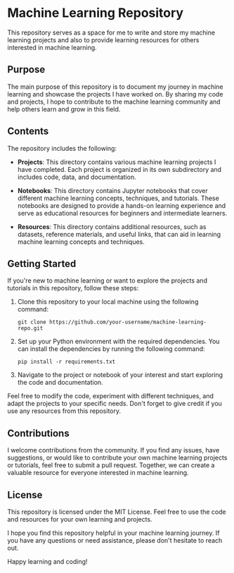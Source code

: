 # Machine Learning Repository

This repository serves as a space for me to write and store my machine learning projects and also to provide learning resources for others interested in machine learning.

## Purpose

The main purpose of this repository is to document my journey in machine learning and showcase the projects I have worked on. By sharing my code and projects, I hope to contribute to the machine learning community and help others learn and grow in this field.

## Contents

The repository includes the following:

- **Projects**: This directory contains various machine learning projects I have completed. Each project is organized in its own subdirectory and includes code, data, and documentation.

- **Notebooks**: This directory contains Jupyter notebooks that cover different machine learning concepts, techniques, and tutorials. These notebooks are designed to provide a hands-on learning experience and serve as educational resources for beginners and intermediate learners.

- **Resources**: This directory contains additional resources, such as datasets, reference materials, and useful links, that can aid in learning machine learning concepts and techniques.

## Getting Started

If you're new to machine learning or want to explore the projects and tutorials in this repository, follow these steps:

1. Clone this repository to your local machine using the following command:

   `
   git clone https://github.com/your-username/machine-learning-repo.git `
 
2. Set up your Python environment with the required dependencies. You can install the dependencies by running the following command:

   `
   pip install -r requirements.txt `

3. Navigate to the project or notebook of your interest and start exploring the code and documentation.

Feel free to modify the code, experiment with different techniques, and adapt the projects to your specific needs. Don't forget to give credit if you use any resources from this repository.

## Contributions
I welcome contributions from the community. If you find any issues, have suggestions, or would like to contribute your own machine learning projects or tutorials, feel free to submit a pull request. Together, we can create a valuable resource for everyone interested in machine learning.

## License
This repository is licensed under the MIT License. Feel free to use the code and resources for your own learning and projects.

I hope you find this repository helpful in your machine learning journey. If you have any questions or need assistance, please don't hesitate to reach out.

Happy learning and coding!
